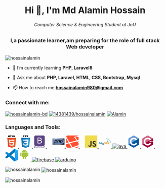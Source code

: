 <h1 align="center">Hi 👋, I'm Md Alamin Hossain</h1>
<h6 align="center">Computer Science & Engineering Student at JnU</h6>

<h3 align="center">I,a passionate learner,am preparing for the role of full stack Web developer</h3>

<p align="left"> <img
        src="https://komarev.com/ghpvc/?username=hossainalamin&label=Profile%20views&color=0e75b6&style=flat"
        alt="hossainalamin"/> </p>

- 🌱 I’m currently learning **PHP, Laravel8**

- 💬 Ask me about **PHP, Laravel, HTML, CSS, Bootstrap, Mysql**

- 📫 How to reach me **hossainalamin980@gmail.com**

<h3 align="left">Connect with me:</h3>
<p align="left">
    <a href="https://www.linkedin.com/in/md-al-amin-hossain-a281071b8" target="_blank"><img align="center"
            src="https://cdn.jsdelivr.net/npm/simple-icons@4.20.0/icons/linkedin.svg" alt="hossainalamin-bd" height="30"
            width="40" /></a>
    <a href="https://stackoverflow.com/users/13541601/md-alamin-hossain" target="_blank"><img align="center"
            src="https://cdn.jsdelivr.net/npm/simple-icons@4.20.0/icons/stackoverflow.svg" alt="14381439/hossainalamin"
            height="30" width="40" /></a>
    <a href="https://www.facebook.com/profile.php?id=100008269657137" target="_blank"><img align="center"
            src="https://cdn.jsdelivr.net/npm/simple-icons@4.20.0/icons/facebook.svg" alt="Alamin" height="30"
            width="40" /></a>
</p>

<h3 align="left">Languages and Tools:</h3>
<p align="left">
        <a href="https://www.w3.org/html/" target="_blank"> <img
                src="https://raw.githubusercontent.com/devicons/devicon/master/icons/html5/html5-original-wordmark.svg"
                alt="html5" width="40" height="40" />
        </a>
        <a href="https://www.w3schools.com/css/" target="_blank">
            <img src="https://raw.githubusercontent.com/devicons/devicon/master/icons/css3/css3-original-wordmark.svg"
                alt="css3" width="40" height="40" />
        </a>
        <a href="https://getbootstrap.com" target="_blank"> <img
                src="https://raw.githubusercontent.com/devicons/devicon/master/icons/bootstrap/bootstrap-plain-wordmark.svg"
                alt="bootstrap" width="40" height="40" />
        </a> &nbsp&nbsp&nbsp
        <a href="https://www.php.org" target="_blank"> <img
                src="https://raw.githubusercontent.com/devicons/devicon/master/icons/php/php-original.svg"
                alt="php" width="40" height="40" />
        </a>
        <a href="https://www.laravel.com" target="_blank"> <img
                src="https://github.com/devicons/devicon/blob/master/icons/laravel/laravel-plain.svg"
                alt="laravel" width="40" height="40" />
        </a> &nbsp&nbsp&nbsp
        <a href="https://developer.mozilla.org/en-US/docs/Web/JavaScript" target="_blank"> <img src="https://raw.githubusercontent.com/devicons/devicon/master/icons/javascript/javascript-original.svg"alt="javascript" width="40" height="40" />
        <a href="https://www.mysql.com/" target="_blank">
        <img  src="https://raw.githubusercontent.com/devicons/devicon/master/icons/mysql/mysql-original-wordmark.svg" alt="mysql" width="40" height="40" />
        </a>
        <a href="https://www.java.com" target="_blank"> 
        <img src="https://raw.githubusercontent.com/devicons/devicon/master/icons/java java-original.svg" alt="java"width="40" height="40" />
        </a>
        <a href="https://www.cprogramming.com/" target="_blank"><img src="https://raw.githubusercontent.com/devicons/devicon/master/icons/c/c-original.svg" alt="c" width="40" height="40" />
        </a>
        <a href="https://www.w3schools.com/cpp/" target="_blank"> <img
                src="https://raw.githubusercontent.com/devicons/devicon/master/icons/cplusplus/cplusplus-original.svg"
                alt="cplusplus" width="40" height="40" />
        </a> &nbsp&nbsp&nbsp
        <a href="https://developer.android.com" target="_blank"> <img
                src="https://raw.githubusercontent.com/devicons/devicon/master/icons/android/android-original-wordmark.svg"
                alt="android" width="40" height="40" />
        </a>
        <a href="https://firebase.google.com/" target="_blank"> <img
                src="https://www.vectorlogo.zone/logos/firebase/firebase-icon.svg" alt="firebase" width="40"
                height="40" />
        </a>
        <a href="https://www.arduino.cc/" target="_blank"> <img
                src="https://cdn.worldvectorlogo.com/logos/arduino-1.svg" alt="arduino" width="40" height="40" />
        </a>
        <img align="left" alt="Visual Studio Code" width="40px" src="https://raw.githubusercontent.com/github/explore/80688e429a7d4ef2fca1e82350fe8e3517d3494d/topics/visual-studio-code/visual-studio-code.png" />

</p>

<p><img align="left"
        src="https://github-readme-stats.vercel.app/api/top-langs?username=hossainalamin&show_icons=true&locale=en&layout=compact"
        alt="hossainalamin" /></p>

<p>&nbsp;<img align="center"
        src="https://github-readme-stats.vercel.app/api?username=hossainalamin&show_icons=true&locale=en"
        alt="hossainalamin" /></p>

<p><img align="center" src="https://github-readme-streak-stats.herokuapp.com/?user=hossainalamin&" alt="hossainalamin" />
</p>